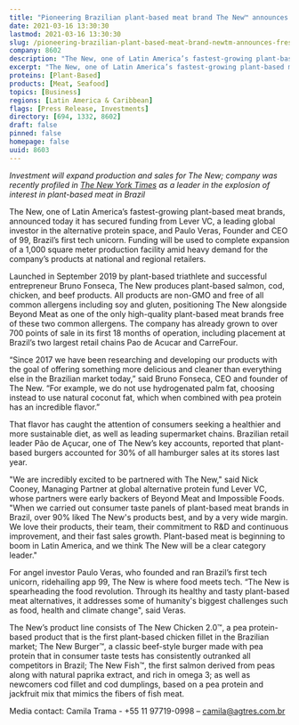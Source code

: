 ```yaml
---
title: "Pioneering Brazilian plant-based meat brand The New™ announces fresh backing from Lever VC and Paulo Veras, founder of Brazil’s first tech unicorn"
date: 2021-03-16 13:30:30
lastmod: 2021-03-16 13:30:30
slug: /pioneering-brazilian-plant-based-meat-brand-newtm-announces-fresh-backing-lever-vc-and
company: 8602
description: "The New, one of Latin America’s fastest-growing plant-based meat brands, announced today it has secured funding from Lever VC, a leading global investor in the alternative protein space, and Paulo Veras, Founder and CEO of 99, Brazil’s first tech unicorn. Funding will be used to complete expansion of a 1,000 square meter production facility amid heavy demand for the company’s products at national and regional retailers."
excerpt: "The New, one of Latin America’s fastest-growing plant-based meat brands, announced today it has secured funding from Lever VC, a leading global investor in the alternative protein space, and Paulo Veras, Founder and CEO of 99, Brazil’s first tech unicorn. Funding will be used to complete expansion of a 1,000 square meter production facility amid heavy demand for the company’s products at national and regional retailers."
proteins: [Plant-Based]
products: [Meat, Seafood]
topics: [Business]
regions: [Latin America & Caribbean]
flags: [Press Release, Investments]
directory: [694, 1332, 8602]
draft: false
pinned: false
homepage: false
uuid: 8603
---
```

<p><em>Investment will expand production </em><em>and sales </em><em>for The New</em><em>; company was </em><em>recently profiled in </em><a href="https://www.nytimes.com/2020/12/26/world/americas/brazil-vegetarian.html"><em>The New York Times</em></a><em> as a leader in </em><em>the explosion of interest in plant-based meat in </em><em>Brazil</em></p>
<p>The New, one of Latin America’s fastest-growing plant-based meat brands, announced today it has secured funding from Lever VC, a leading global investor in the alternative protein space, and Paulo Veras, Founder and CEO of 99, Brazil’s first tech unicorn. Funding will be used to complete expansion of a 1,000 square meter production facility amid heavy demand for the company’s products at national and regional retailers.</p>
<p>Launched in September 2019 by plant-based triathlete and successful entrepreneur Bruno Fonseca, The New produces plant-based salmon, cod, chicken, and beef products. All products are non-GMO and free of all common allergens including soy and gluten, positioning The New alongside Beyond Meat as one of the only high-quality plant-based meat brands free of these two common allergens. The company has already grown to over 700 points of sale in its first 18 months of operation, including placement at Brazil’s two largest retail chains Pao de Acucar and CarreFour.</p>
<p>“Since 2017 we have been researching and developing our products with the goal of offering something more delicious and cleaner than everything else in the Brazilian market today,” said Bruno Fonseca, CEO and founder of The New. “For example, we do not use hydrogenated palm fat, choosing instead to use natural coconut fat, which when combined with pea protein has an incredible flavor.”</p>
<p>That flavor has caught the attention of consumers seeking a healthier and more sustainable diet, as well as leading supermarket chains. Brazilian retail leader Pão de Açucar, one of The New’s key accounts, reported that plant-based burgers accounted for 30% of all hamburger sales at its stores last year.</p>
<p>"We are incredibly excited to be partnered with The New," said Nick Cooney, Managing Partner at global alternative protein fund Lever VC, whose partners were early backers of Beyond Meat and Impossible Foods. "When we carried out consumer taste panels of plant-based meat brands in Brazil, over 90% liked The New's products best, and by a very wide margin. We love their products, their team, their commitment to R&D and continuous improvement, and their fast sales growth. Plant-based meat is beginning to boom in Latin America, and we think The New will be a clear category leader."</p>
<p>For angel investor Paulo Veras, who founded and ran Brazil’s first tech unicorn, ridehailing app 99, The New is where food meets tech. “The New is spearheading the food revolution. Through its healthy and tasty plant-based meat alternatives, it addresses some of humanity's biggest challenges such as food, health and climate change", said Veras.</p>
<p>The New’s product line consists of The New Chicken 2.0™, a pea protein-based product that is the first plant-based chicken fillet in the Brazilian market; The New Burger™, a classic beef-style burger made with pea protein that in consumer taste tests has consistently outranked all competitors in Brazil; The New Fish™, the first salmon derived from peas along with natural paprika extract, and rich in omega 3; as well as newcomers cod fillet and cod dumplings, based on a pea protein and jackfruit mix that mimics the fibers of fish meat.</p>
<p>Media contact: Camila Trama - +55 11 97719-0998 – <a href="mailto:camila@agtres.com.br">camila@agtres.com.br</a></p>
